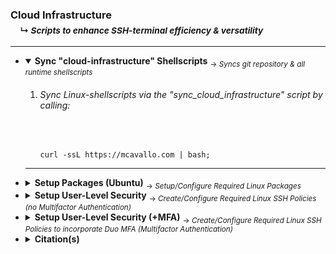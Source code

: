 <!-- ------------------------------------------------------------ ---

This file (on GitHub):

	https://github.com/mcavallo-git/cloud-infrastructure/#sync_cloud_infrastructure

--- ------------------------------------------------------------- -->

<h3 id="cloud-infrastructure">
	Cloud Infrastructure<br />
	&nbsp;&nbsp;&nbsp;&nbsp;<sub>↳ <i id="readme">Scripts to enhance SSH-terminal efficiency & versatility</i></sub>
</h3>
<hr />
<ul>

<!-- ------------------------------------------------------------ -->

<li><details open><summary>
		<strong>Sync "cloud-infrastructure" Shellscripts</strong>
		<sub> → <i>Syncs git repository & all runtime shellscripts</i></sub>
	</summary>
	<ol>
		<li>
			<h6 id="">Sync Linux-shellscripts via the "sync_cloud_infrastructure" script by calling:</h6><br />
			<pre id="sync_cloud_infrastructure"><code>curl -ssL https://mcavallo.com | bash;</code></pre></li>
	</ol>
<hr /></details></li>

<!-- ------------------------------------------------------------ -->

<li><details><summary>
		<strong>Setup Packages (Ubuntu)</strong>
		<sub> → <i>Setup/Configure Required Linux Packages</i></sub>
	</summary>
	<ol>
		<li>
			<h6>Setup remote utility packages by calling:</h6>
			<pre><code>sudo install_apt_packages;</code></pre>
			<sub>⚠️ This step assumes that <code>/usr/local/bin</code> & <code>/usr/local/sbin</code> have been synced via <code>sync_cloud_infrastructure (from step "Setup Repository Sync")</code></sub>
		</li>
	</ol>
<hr /></details></li>

<!-- ------------------------------------------------------------ -->

<li><details><summary>
		<strong>Setup User-Level Security</strong>
		<sub> → <i>Create/Configure Required Linux SSH Policies (no Multifactor Authentication)</i></sub>
	</summary>
	<ol>
		<li>
			<h6>Create a backup snapshot of EBS Volume via the AWS Dashboard @ https://console.aws.amazon.com/ec2#Snapshots</h6>
		</li><br />
		<li>
			<h6>Modify a given Linux-Instance's SSH-configuration by calling the following:</h6><br />
			<pre><code>SSHD_CONFIG="/etc/ssh/sshd_config"; cp -f "${SSHD_CONFIG}" "${SSHD_CONFIG}.$(date +'%Y%m%d_%H%M%S')"; REPO_FILE="https://raw.githubusercontent.com/mcavallo-git/cloud-infrastructure/master/etc/ssh/sshd_config.no_mfa" && LOCAL_FILE="${SSHD_CONFIG}.no_mfa" && wget "${REPO_FILE}" --output-document="${LOCAL_FILE}" && chmod 0644 "${LOCAL_FILE}" && cp -f "${LOCAL_FILE}" "${SSHD_CONFIG}"; SERVICE_NAME="sshd"; /usr/sbin/service "${SERVICE_NAME}" restart;</code></pre></li>
	</ol>
<hr /></details></li>

<!-- ------------------------------------------------------------ -->

<li><details><summary>
		<strong>Setup User-Level Security (+MFA)</strong>
		<sub> → <i>Create/Configure Required Linux SSH Policies to incorporate Duo MFA (Multifactor Authentication)</i></sub>
	</summary>
	<ol>
		<li>
			<h6>Follow Duo's updated installation guide for their pam_duo module, which may be found @ <b>https://duo.com/docs/duounix</b> → refer to section titled: <b>Install pam_duo</b></h6></li><br />
		<li>
			<h6>Once previous step is complete, run the following line of code to modify the ssh configuration script by [ backing-up the existing script ] & [ updating the script to require public-key AND multifactor authentication ]:</h6>
			<pre><code>SSHD_CONFIG="/etc/ssh/sshd_config"; cp -f "${SSHD_CONFIG}" "${SSHD_CONFIG}.$(date +'%Y%m%d_%H%M%S')"; REPO_FILE="https://raw.githubusercontent.com/mcavallo-git/cloud-infrastructure/master/etc/ssh/sshd_config.mfa" && LOCAL_FILE="${SSHD_CONFIG}.mfa" && wget "${REPO_FILE}" --output-document="${LOCAL_FILE}" && chmod 0644 "${LOCAL_FILE}" && cp -f "${LOCAL_FILE}" "${SSHD_CONFIG}"; SERVICE_NAME="sshd"; /usr/sbin/service "${SERVICE_NAME}" restart;</code></pre>
		</li>
	</ol>
<hr /></details></li>

<!-- ------------------------------------------------------------ -->


<li><details><summary>
		<strong>Citation(s)</strong>
	</summary>
	<ul>
		<li><h4><a href="usr/local/share/man/hier.man"><pre><code>man hier;   # hier - description of the filesystem hierarchy</pre></code></a></h4></li>
		<li><h4><a href="https://linux.die.net/man/7/hier"><pre><code>hier(7) - Linux man page</pre></code></a></h4></li>
		<li><h4><a href="https://en.wikipedia.org/wiki/Filesystem_Hierarchy_Standard"><pre><code>Filesystem Hierarchy Standard (FHS)</pre></code></a></h4></li>
	</ul>
<hr /></details></li>

<!-- ------------------------------------------------------------ -->

</ul>